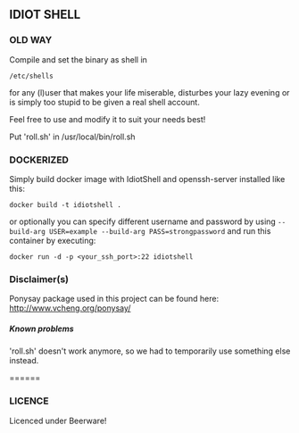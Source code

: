 ## IDIOT SHELL

### OLD WAY
Compile and set the binary as shell in 

`/etc/shells`

for any (l)user that makes your life miserable, disturbes your lazy evening or is simply too stupid to be given a real shell account.

Feel free to use and modify it to suit your needs best!

Put 'roll.sh' in /usr/local/bin/roll.sh

### DOCKERIZED
Simply build docker image with IdiotShell and openssh-server installed like this:

`docker build -t idiotshell .`

or optionally you can specify different username and password by using `--build-arg USER=example --build-arg PASS=strongpassword`
and run this container by executing:

`docker run -d -p <your_ssh_port>:22 idiotshell`

### Disclaimer(s)
Ponysay package used in this project can be found here: http://www.vcheng.org/ponysay/ 

##### Known problems
'roll.sh' doesn't work anymore, so we had to temporarily use something else instead.

======
### LICENCE
Licenced under Beerware!

